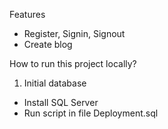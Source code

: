 Features
- Register, Signin, Signout
- Create blog

How to run this project locally?
1. Initial database
- Install SQL Server
- Run script in file Deployment.sql
